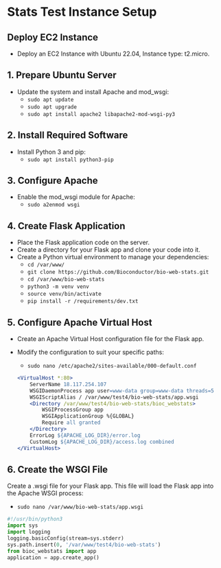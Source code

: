 # Stats Test Instance Setup

## Deploy EC2 Instance
- Deploy an EC2 Instance with Ubuntu 22.04, Instance type: t2.micro.

## 1. Prepare Ubuntu Server
- Update the system and install Apache and mod_wsgi:
  - `sudo apt update`
  - `sudo apt upgrade`
  - `sudo apt install apache2 libapache2-mod-wsgi-py3`

## 2. Install Required Software
- Install Python 3 and pip:
  - `sudo apt install python3-pip`

## 3. Configure Apache
- Enable the mod_wsgi module for Apache:
  - `sudo a2enmod wsgi`

## 4. Create Flask Application
- Place the Flask application code on the server.
- Create a directory for your Flask app and clone your code into it.
- Create a Python virtual environment to manage your dependencies:
  - `cd /var/www/`
  - `git clone https://github.com/Bioconductor/bio-web-stats.git`
  - `cd /var/www/bio-web-stats`
  - `python3 -m venv venv`
  - `source venv/bin/activate`
  - `pip install -r /requirements/dev.txt`

## 5. Configure Apache Virtual Host
- Create an Apache Virtual Host configuration file for the Flask app.
- Modify the configuration to suit your specific paths:
  - `sudo nano /etc/apache2/sites-available/000-default.conf`

  ```apache
  <VirtualHost *:80>
      ServerName 18.117.254.107
      WSGIDaemonProcess app user=www-data group=www-data threads=5
      WSGIScriptAlias / /var/www/test4/bio-web-stats/app.wsgi
      <Directory /var/www/test4/bio-web-stats/bioc_webstats>
          WSGIProcessGroup app
          WSGIApplicationGroup %{GLOBAL}
          Require all granted
      </Directory>
      ErrorLog ${APACHE_LOG_DIR}/error.log
      CustomLog ${APACHE_LOG_DIR}/access.log combined
  </VirtualHost>


## 6. Create the WSGI File
Create a .wsgi file for your Flask app. This file will load the Flask app into the Apache WSGI process:

- `sudo nano /var/www/bio-web-stats/app.wsgi`

```python
#!/usr/bin/python3
import sys
import logging
logging.basicConfig(stream=sys.stderr)
sys.path.insert(0, '/var/www/test4/bio-web-stats')
from bioc_webstats import app
application = app.create_app()





